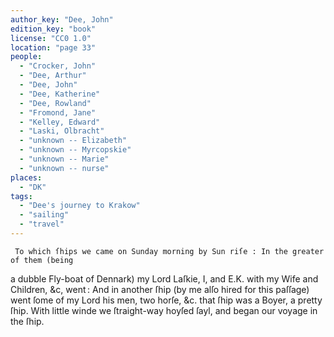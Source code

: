 ```yaml
---
author_key: "Dee, John"
edition_key: "book"
license: "CC0 1.0"
location: "page 33"
people:
  - "Crocker, John"
  - "Dee, Arthur"
  - "Dee, John"
  - "Dee, Katherine"
  - "Dee, Rowland"
  - "Fromond, Jane"
  - "Kelley, Edward"
  - "Laski, Olbracht"
  - "unknown -- Elizabeth"
  - "unknown -- Myrcopskie"
  - "unknown -- Marie"
  - "unknown -- nurse"
places:
  - "DK"
tags:
  - "Dee's journey to Krakow"
  - "sailing"
  - "travel"
---
```

     To which ſhips we came on Sunday morning by Sun riſe : In the greater of them (being
a dubble Fly-boat of Dennark) my Lord Laſkie, I, and E.K. with my Wife and Children, &c,
went : And in another ſhip (by me alſo hired for this paſſage) went ſome of my Lord his men,
two horſe, &c. that ſhip was a Boyer, a pretty ſhip.  With little winde we ſtraight-way hoyſed
ſayl, and began our voyage in the ſhip.
